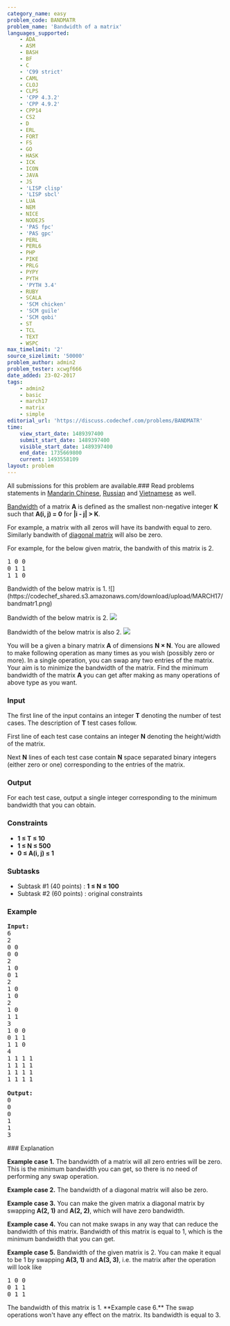 ```yaml
---
category_name: easy
problem_code: BANDMATR
problem_name: 'Bandwidth of a matrix'
languages_supported:
    - ADA
    - ASM
    - BASH
    - BF
    - C
    - 'C99 strict'
    - CAML
    - CLOJ
    - CLPS
    - 'CPP 4.3.2'
    - 'CPP 4.9.2'
    - CPP14
    - CS2
    - D
    - ERL
    - FORT
    - FS
    - GO
    - HASK
    - ICK
    - ICON
    - JAVA
    - JS
    - 'LISP clisp'
    - 'LISP sbcl'
    - LUA
    - NEM
    - NICE
    - NODEJS
    - 'PAS fpc'
    - 'PAS gpc'
    - PERL
    - PERL6
    - PHP
    - PIKE
    - PRLG
    - PYPY
    - PYTH
    - 'PYTH 3.4'
    - RUBY
    - SCALA
    - 'SCM chicken'
    - 'SCM guile'
    - 'SCM qobi'
    - ST
    - TCL
    - TEXT
    - WSPC
max_timelimit: '2'
source_sizelimit: '50000'
problem_author: admin2
problem_tester: xcwgf666
date_added: 23-02-2017
tags:
    - admin2
    - basic
    - march17
    - matrix
    - simple
editorial_url: 'https://discuss.codechef.com/problems/BANDMATR'
time:
    view_start_date: 1489397400
    submit_start_date: 1489397400
    visible_start_date: 1489397400
    end_date: 1735669800
    current: 1493558109
layout: problem
---
```

All submissions for this problem are available.###  Read problems statements in [Mandarin Chinese](http://www.codechef.com/download/translated/MARCH17/mandarin/BANDMATR.pdf?v=1), [Russian](http://www.codechef.com/download/translated/MARCH17/russian/BANDMATR.pdf?v=1) and [Vietnamese](http://www.codechef.com/download/translated/MARCH17/vietnamese/BANDMATR.pdf?v=1) as well.

[Bandwidth](https://en.wikipedia.org/wiki/Band_matrix#Bandwidth) of a matrix **A** is defined as the smallest non-negative integer **K** such that **A(i, j) = 0** for **|i - j| > K**.

For example, a matrix with all zeros will have its bandwith equal to zero. Similarly bandwith of [diagonal matrix](https://en.wikipedia.org/wiki/Diagonal_matrix) will also be zero.

For example, for the below given matrix, the bandwith of this matrix is 2.

<pre>
1 0 0
0 1 1
1 1 0 
</pre>Bandwidth of the below matrix is 1. ![](https://codechef_shared.s3.amazonaws.com/download/upload/MARCH17/bandmatr1.png)

Bandwidth of the below matrix is 2. ![](https://codechef_shared.s3.amazonaws.com/download/upload/MARCH17/bandmatr2.png)

Bandwidth of the below matrix is also 2. ![](https://codechef_shared.s3.amazonaws.com/download/upload/MARCH17/bandmatr3.png)

You will be a given a binary matrix **A** of dimensions **N × N**. You are allowed to make following operation as many times as you wish (possibly zero or more). In a single operation, you can swap any two entries of the matrix. Your aim is to minimize the bandwidth of the matrix. Find the minimum bandwidth of the matrix **A** you can get after making as many operations of above type as you want.

### Input

The first line of the input contains an integer **T** denoting the number of test cases. The description of **T** test cases follow.

First line of each test case contains an integer **N** denoting the height/width of the matrix.

Next **N** lines of each test case contain **N** space separated binary integers (either zero or one) corresponding to the entries of the matrix.

### Output

For each test case, output a single integer corresponding to the minimum bandwidth that you can obtain.

### Constraints

- **1 ≤ T ≤ 10**
- **1 ≤ N ≤ 500**
- **0 ≤ A(i, j) ≤ 1**

### Subtasks

- Subtask #1 (40 points) : **1 ≤ N ≤ 100**
- Subtask #2 (60 points) : original constraints

### Example

<pre><b>Input:</b>
6
2
0 0
0 0
2
1 0
0 1
2
1 0
1 0
2
1 0
1 1
3
1 0 0
0 1 1
1 1 0
4
1 1 1 1
1 1 1 1
1 1 1 1
1 1 1 1

<b>Output:</b>
0
0
0
1
1
3
</pre>### Explanation

**Example case 1.** The bandwidth of a matrix will all zero entries will be zero. This is the minimum bandwidth you can get, so there is no need of performing any swap operation.

**Example case 2.** The bandwidth of a diagonal matrix will also be zero.

**Example case 3.** You can make the given matrix a diagonal matrix by swapping **A(2, 1)** and **A(2, 2)**, which will have zero bandwidth.

**Example case 4.** You can not make swaps in any way that can reduce the bandwidth of this matrix. Bandwidth of this matrix is equal to 1, which is the minimum bandwidth that you can get.

**Example case 5.** Bandwidth of the given matrix is 2. You can make it equal to be 1 by swapping **A(3, 1)** and **A(3, 3)**, i.e. the matrix after the operation will look like

<pre>
1 0 0
0 1 1
0 1 1
</pre>The bandwidth of this matrix is 1. **Example case 6.** The swap operations won't have any effect on the matrix. Its bandwidth is equal to 3.
